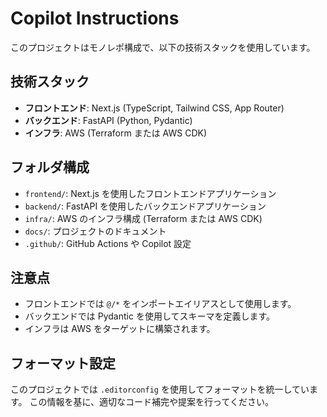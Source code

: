 # Copilot Instructions

このプロジェクトはモノレポ構成で、以下の技術スタックを使用しています。

## 技術スタック
- **フロントエンド**: Next.js (TypeScript, Tailwind CSS, App Router)
- **バックエンド**: FastAPI (Python, Pydantic)
- **インフラ**: AWS (Terraform または AWS CDK)

## フォルダ構成
- `frontend/`: Next.js を使用したフロントエンドアプリケーション
- `backend/`: FastAPI を使用したバックエンドアプリケーション
- `infra/`: AWS のインフラ構成 (Terraform または AWS CDK)
- `docs/`: プロジェクトのドキュメント
- `.github/`: GitHub Actions や Copilot 設定

## 注意点
- フロントエンドでは `@/*` をインポートエイリアスとして使用します。
- バックエンドでは Pydantic を使用してスキーマを定義します。
- インフラは AWS をターゲットに構築されます。

## フォーマット設定

このプロジェクトでは `.editorconfig` を使用してフォーマットを統一しています。
この情報を基に、適切なコード補完や提案を行ってください。
